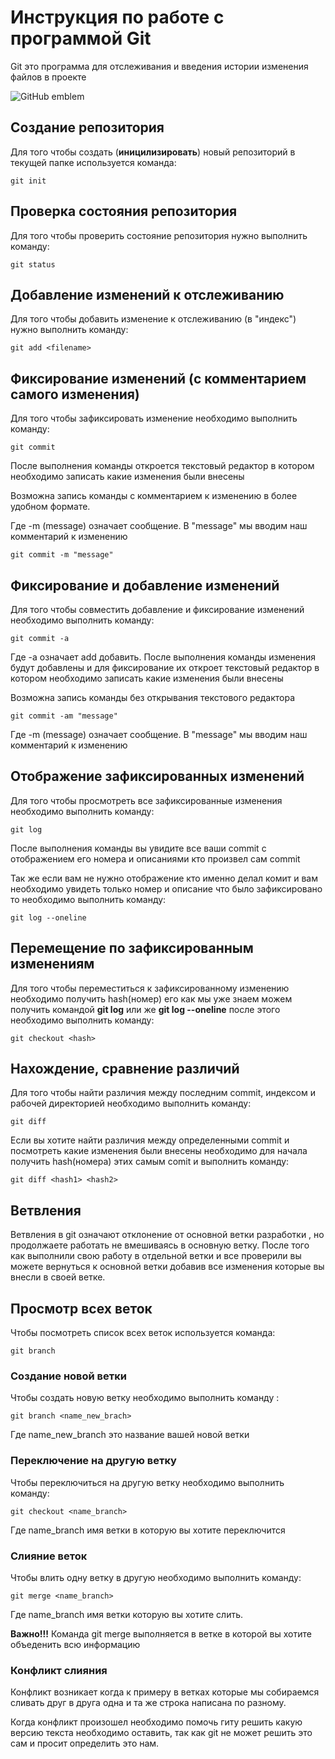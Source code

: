# Инструкция по работе с программой Git

Git это программа для отслеживания и введения истории изменения файлов в проекте

![GitHub emblem](github-cover2332.jpg)

## Создание репозитория

Для того чтобы создать (**иницилизировать**) новый репозиторий в текущей папке используется команда:

    git init

## Проверка состояния репозитория

Для того чтобы проверить состояние репозитория нужно выполнить команду:

    git status

## Добавление изменений к отслеживанию

Для того чтобы добавить изменение к отслеживанию (в "индекс") нужно выполнить команду:

    git add <filename>

## Фиксирование изменений (с комментарием самого изменения)

Для того чтобы зафиксировать изменение необходимо выполнить команду:
    
    git commit

После выполнения команды откроется текстовый редактор в котором необходимо  записать какие изменения были внесены

Возможна запись команды с комментарием к изменению в более удобном формате.

Где -m (message) означает сообщение. В "message" мы вводим наш комментарий к изменению

    git commit -m "message"

## Фиксирование и добавление изменений

Для того чтобы совместить добавление и фиксирование изменений необходимо выполнить команду:

    git commit -a

Где -a означает add добавить.
После выполнения команды изменения будут добавлены и для фиксирование их откроет текстовый редактор в котором необходимо записать какие изменения были внесены

Возможна запись команды без открывания текстового редактора

    git commit -am "message"

Где -m (message) означает сообщение. В "message" мы вводим наш комментарий к изменению

## Отображение зафиксированных изменений

Для того чтобы просмотреть все зафиксированные изменения необходимо выполнить команду:

    git log

После выполнения команды вы увидите все ваши commit с отображением его номера и описаниями кто произвел сам commit

Так же если вам не нужно отображение кто именно делал комит и вам необходимо увидеть только номер и описание что было зафиксировано то необходимо выполнить команду:

    git log --oneline

## Перемещение по зафиксированным изменениям

Для того чтобы переместиться к зафиксированному изменению необходимо получить hash(номер) его как мы уже знаем можем получить командой **git log** или же **git log --oneline** после этого необходимо выполнить команду:

    git checkout <hash>

## Нахождение, сравнение различий

Для того чтобы найти различия между последним commit, индексом и рабочей директорией необходимо выполнить команду:

    git diff

Если вы хотите найти различия между определенными commit и посмотреть какие изменения были внесены необходимо для начала получить hash(номера) этих самым comit и выполнить команду:

    git diff <hash1> <hash2>


## Ветвления

Ветвления в git означают отклонение от основной ветки разработки , но продолжаете работать не вмешиваясь в основную ветку. После того как выполнили свою работу в отдельной ветки и все проверили вы можете вернуться к основной ветки добавив все изменения которые вы внесли в своей ветке.

## Просмотр всех веток

Чтобы посмотреть список всех веток используется команда:

    git branch

### Создание новой ветки

Чтобы создать новую ветку необходимо выполнить команду :

    git branch <name_new_brach>

Где name_new_branch это название вашей новой ветки

### Переключение на другую ветку

Чтобы переключиться на другую ветку необходимо выполнить команду:

    git checkout <name_branch>

Где name_branch имя ветки в которую вы хотите переключится

### Слияние веток

Чтобы влить одну ветку в другую необходимо выполнить команду:

    git merge <name_branch>

Где name_branch имя ветки которую вы хотите слить.

**Важно!!!**
Команда git merge выполняется в ветке в которой вы хотите объеденить всю информацию

### Конфликт слияния

Конфликт возникает когда к примеру в ветках которые мы собираемся сливать друг в друга одна и та же строка написана по разному.

Когда конфликт произошел необходимо помочь гиту решить какую версию текста необходимо оставить, так как git не может решить это сам и просит определить это нам.
